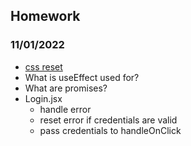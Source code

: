 


## Homework

### 11/01/2022

* [css reset](https://meyerweb.com/eric/tools/css/reset/)
* What is useEffect used for?
* What are promises?
* Login.jsx
  * handle error
  * reset error if credentials are valid
  * pass credentials to handleOnClick